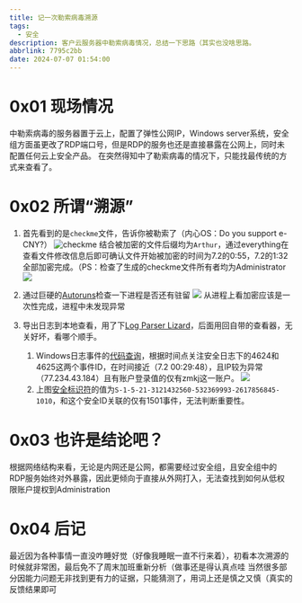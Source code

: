 ```yaml
---
title: 记一次勒索病毒溯源
tags:
  - 安全
description: 客户云服务器中勒索病毒情况，总结一下思路（其实也没啥思路。
abbrlink: 7795c2bb
date: 2024-07-07 01:54:00
---
```

# 0x01 现场情况
中勒索病毒的服务器置于云上，配置了弹性公网IP，Windows server系统，安全组方面虽更改了RDP端口号，但是RDP的服务也还是直接暴露在公网上，同时未配置任何云上安全产品。
在突然得知中了勒索病毒的情况下，只能找最传统的方式来查看了。

# 0x02 所谓“溯源”
1. 首先看到的是`checkme`文件，告诉你被勒索了（内心OS：Do you support e-CNY?）
![checkme](https://data.xchub.cn/4f302cd11105735778aaa81d23a4eee.png)
结合被加密的文件后缀均为`Arthur`，通过everything在查看文件修改信息后即可确认文件开始被加密的时间为7.2的0:55，7.2的1:32全部加密完成。（PS：检查了生成的checkme文件所有者均为Administrator
![](https://data.xchub.cn/328c97d42cb1cd79bd0a510f924c67e.png)

2. 通过巨硬的[Autoruns](https://learn.microsoft.com/en-us/sysinternals/downloads/autoruns#download)检查一下进程是否还有驻留
![](https://data.xchub.cn/902c2add01a6c61b6c5f2c49ba882dd.png)
从进程上看加密应该是一次性完成，进程中未发现异常

3. 导出日志到本地查看，用了下[Log Parser Lizard](https://www.lizard-labs.com/log_parser_lizard.aspx)，后面用回自带的查看器，无关好坏，看哪个顺手。
    1. Windows日志事件的[代码查询](https://learn.microsoft.com/en-us/windows/security/threat-protection/)，根据时间点关注安全日志下的4624和4625这两个事件ID，在时间接近（7.2 00:29:48），且IP较为异常（77.234.43.184）且有账户登录值的仅有zmkj这一账户。
   ![](https://data.xchub.cn/20240707145114.png)
    2. 上图[安全标识符](https://learn.microsoft.com/zh-cn/windows-server/identity/ad-ds/manage/understand-security-identifiers)的值为`S-1-5-21-3121432560-532369993-2617856845-1010`，和这个安全ID关联的仅有1501事件，无法判断重要性。


# 0x03 也许是结论吧？
根据网络结构来看，无论是内网还是公网，都需要经过安全组，且安全组中的RDP服务始终对外暴露，因此更倾向于直接从外网打入，无法查找到如何从低权限账户提权到Administration

# 0x04 后记
最近因为各种事情一直没咋睡好觉（好像我睡眠一直不行来着），初看本次溯源的时候就非常困，最后免不了周末加班重新分析（做事还是得认真点哇
当然很多部分因能力问题无非找到更有力的证据，只能猜测了，用词上还是慎之又慎（真实的反馈结果即可